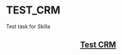 # TEST_CRM
Test task for Skilla
<h2 align="center"><a  href="http://80.243.140.179:8080/" target="_blank">Test CRM</a> </h2>
